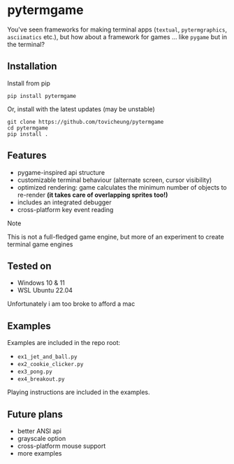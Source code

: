 # pytermgame

You've seen frameworks for making terminal apps (`textual`, `pytermgraphics`, `asciimatics` etc.), but how about a framework for games ... like `pygame` but in the terminal?

## Installation
Install from pip

```
pip install pytermgame
```

Or, install with the latest updates (may be unstable)

```
git clone https://github.com/tovicheung/pytermgame
cd pytermgame
pip install .
```

## Features
- pygame-inspired api structure
- customizable terminal behaviour (alternate screen, cursor visibility)
- optimized rendering: game calculates the minimum number of objects to re-render **(it takes care of overlapping sprites too!)**
- includes an integrated debugger
- cross-platform key event reading

> [!NOTE]
> This is not a full-fledged game engine, but more of an experiment to create terminal game engines

## Tested on
- Windows 10 & 11
- WSL Ubuntu 22.04

Unfortunately i am too broke to afford a mac

## Examples
Examples are included in the repo root:
- `ex1_jet_and_ball.py`
- `ex2_cookie_clicker.py`
- `ex3_pong.py`
- `ex4_breakout.py`

Playing instructions are included in the examples.

## Future plans
- better ANSI api
- grayscale option
- cross-platform mouse support
- more examples
